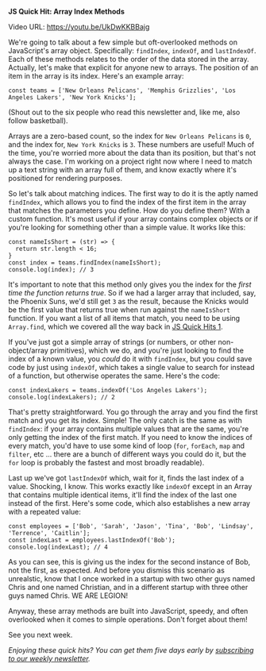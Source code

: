 **JS Quick Hit: Array Index Methods**

Video URL: https://youtu.be/UkDwKKBBajg

We're going to talk about a few simple but oft-overlooked methods on JavaScript's array object. Specifically: `findIndex`, `indexOf`, and `lastIndexOf`. Each of these methods relates to the order of the data stored in the array. Actually, let's make that explicit for anyone new to arrays. The position of an item in the array is its index. Here's an example array:

```
const teams = ['New Orleans Pelicans', 'Memphis Grizzlies', 'Los Angeles Lakers', 'New York Knicks'];
```

(Shout out to the six people who read this newsletter and, like me, also follow basketball).

Arrays are a zero-based count, so the index for `New Orleans Pelicans` is `0`, and the index for, `New York Knicks` is `3`. These numbers are useful! Much of the time, you're worried more about the data than its position, but that's not always the case. I'm working on a project right now where I need to match up a text string with an array full of them, and know exactly where it's positioned for rendering purposes.

So let's talk about matching indices. The first way to do it is the aptly named `findIndex`, which allows you to find the index of the first item in the array that matches the parameters you define. How do you define them? With a custom function. It's most useful if your array contains complex objects or if you're looking for something other than a simple value. It works like this:

```
const nameIsShort = (str) => {
  return str.length < 16;
}
const index = teams.findIndex(nameIsShort);
console.log(index); // 3
```

It's important to note that this method only gives you the index for the _first time the function returns true_. So if we had a larger array that included, say, the Phoenix Suns, we'd still get `3` as the result, because the Knicks would be the first value that returns true when run against the `nameIsShort` function. If you want a list of all items that match, you need to be using `Array.find`, which we covered all the way back in [JS Quick Hits 1](https://closebrace.com/tutorials/2018-02-07/js-quick-hits-1-array-find).

If you've just got a simple array of strings (or numbers, or other non-object/array primitives), which we do, and you're just looking to find the index of a known value, you _could_ do it with `findIndex`, but you could save code by just using `indexOf`, which takes a single value to search for instead of a function, but otherwise operates the same. Here's the code:

```
const indexLakers = teams.indexOf('Los Angeles Lakers');
console.log(indexLakers); // 2
```

That's pretty straightforward. You go through the array and you find the first match and you get its index. Simple! The only catch is the same as with `findIndex`: if your array contains multiple values that are the same, you're only getting the index of the first match. If you need to know the indices of every match, you'd have to use some kind of loop (`for`, `forEach`, `map` and `filter`, etc ... there are a bunch of different ways you could do it, but the `for` loop is probably the fastest and most broadly readable).

Last up we've got `lastIndexOf` which, wait for it, finds the last index of a value. Shocking, I know. This works exactly like `indexOf` except in an Array that contains multiple identical items, it'll find the index of the last one instead of the first. Here's some code, which also establishes a new array with a repeated value:

```
const employees = ['Bob', 'Sarah', 'Jason', 'Tina', 'Bob', 'Lindsay', 'Terrence', 'Caitlin'];
const indexLast = employees.lastIndexOf('Bob');
console.log(indexLast); // 4
```

As you can see, this is giving us the index for the second instance of Bob, not the first, as expected. And before you dismiss this scenario as unrealstic, know that I once worked in a startup with two other guys named Chris and one named Christian, and in a different startup with three other guys named Chris. WE ARE LEGION!

Anyway, these array methods are built into JavaScript, speedy, and often overlooked when it comes to simple operations. Don't forget about them!

See you next week.

_Enjoying these quick hits? You can get them five days early by [subscribing to our weekly newsletter](https://closebrace.com/newsletter/subscribe)._
